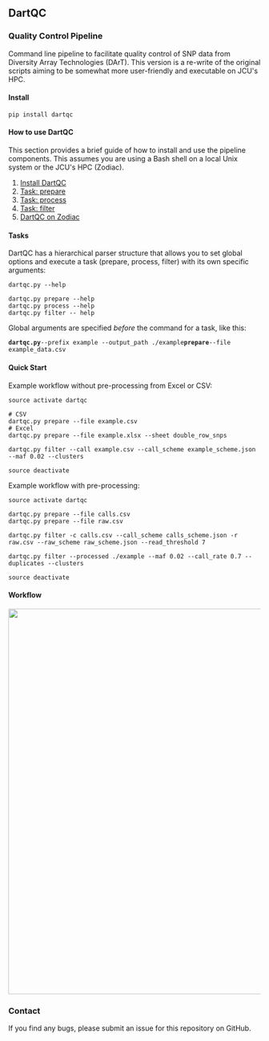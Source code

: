 ## DartQC
### Quality Control Pipeline

Command line pipeline to facilitate quality control of SNP data from Diversity Array Technologies (DArT). This version is a re-write of the original scripts aiming to be somewhat more user-friendly and executable on JCU's HPC.

#### Install

`pip install dartqc`

#### How to use DartQC

This section provides a brief guide of how to install and use the pipeline components. This assumes you are using a Bash shell on a local Unix system or the JCU's HPC (Zodiac).

1. [Install DartQC](https://github.com/esteinig/dartQC/blob/master/readme/install.md)
2. [Task: prepare](https://github.com/esteinig/dartQC/blob/master/readme/task.prepare.md)
3. [Task: process](https://github.com/esteinig/dartQC/blob/master/readme/task.process.md)
4. [Task: filter](https://github.com/esteinig/dartQC/blob/master/readme/task.filter.md)
5. [DartQC on Zodiac]()

#### Tasks

DartQC has a hierarchical parser structure that allows you to set global options and execute a task (prepare, process, filter) with its own specific arguments:

```
dartqc.py --help

dartqc.py prepare --help
dartqc.py process --help
dartqc.py filter -- help
```

Global arguments are specified *before* the command for a task, like this:

**`dartqc.py`**`--prefix example --output_path ./example`**`prepare`**`--file example_data.csv`


#### Quick Start

Example workflow without pre-processing from Excel or CSV:

```
source activate dartqc

# CSV
dartqc.py prepare --file example.csv
# Excel
dartqc.py prepare --file example.xlsx --sheet double_row_snps

dartqc.py filter --call example.csv --call_scheme example_scheme.json --maf 0.02 --clusters

source deactivate
```

Example workflow with pre-processing:

```
source activate dartqc

dartqc.py prepare --file calls.csv
dartqc.py prepare --file raw.csv

dartqc.py filter -c calls.csv --call_scheme calls_scheme.json -r raw.csv --raw_scheme raw_scheme.json --read_threshold 7

dartqc.py filter --processed ./example --maf 0.02 --call_rate 0.7 --duplicates --clusters

source deactivate
```

#### Workflow

<p align="center">
 <img src="https://github.com/esteinig/dartQC/blob/master/workflow.png" height="768" width="768">
</p>

### Contact

If you find any bugs, please submit an issue for this repository on GitHub.



